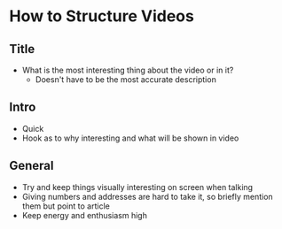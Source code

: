 # How to Structure Videos

## Title

* What is the most interesting thing about the video or in it?
  - Doesn't have to be the most accurate description

## Intro
* Quick
* Hook as to why interesting and what will be shown in video


## General
* Try and keep things visually interesting on screen when talking
* Giving numbers and addresses are hard to take it, so briefly mention
  them but point to article
* Keep energy and enthusiasm high
